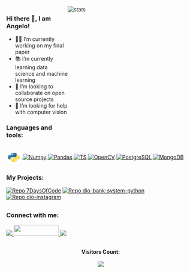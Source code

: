<img align="right" alt="stats" src="https://github-readme-stats-git-masterrstaa-rickstaa.vercel.app/api/top-langs/?username=Angelo-Magno&layout=compact&show_icons=true&theme=nightowl&locale=en&count_private=true&langs_count=8" width="340" height="340" />

### Hi there 👋, I am Angelo!

- 👨‍💻 I’m currently working on my final paper
- 📚 I’m currently learning data science and machine learning
- 👯 I’m looking to collaborate on open source projects
- 🤔 I’m looking for help with computer vision

### Languages and tools:
<div style="display: inline_block"><br>
  <a href="https://docs.python.org/3/" target="_blank">
    <img align="center" alt="Python" height="30" width="40" src="https://raw.githubusercontent.com/devicons/devicon/master/icons/python/python-original.svg">
  </a> 
  <a href="https://numpy.org/doc/stable/user/index.html" target="_blank">
    <img align="center" alt="Numpy" height="30" width="40" src="https://cdn.jsdelivr.net/gh/devicons/devicon/icons/numpy/numpy-original.svg">
  </a> 
  <a href="https://pandas.pydata.org/docs/user_guide/index.html" target="_blank">
    <img align="center" alt="Pandas" height="30" width="40" src="https://cdn.jsdelivr.net/gh/devicons/devicon/icons/pandas/pandas-original-wordmark.svg">
  </a> 
  <a href="https://www.tensorflow.org/tutorials" target="_blank">
    <img align="center" alt="TS" height="30" width="40" src="https://cdn.jsdelivr.net/gh/devicons/devicon/icons/tensorflow/tensorflow-original.svg">
  </a>
  <a href="https://docs.opencv.org/4.x/d9/df8/tutorial_root.html" target="_blank">
    <img align="center" alt="OpenCV" height="30" width="40" src="https://cdn.jsdelivr.net/gh/devicons/devicon/icons/opencv/opencv-original.svg">
  </a>
  <a href="https://www.postgresqltutorial.com/" target="_blank">
    <img align="center" alt="PostgreSQL" height="30" width="40" src="https://cdn.jsdelivr.net/gh/devicons/devicon/icons/postgresql/postgresql-original.svg">
  </a>
  <a href="https://www.mongodb.com/docs/manual/" target="_blank">
    <img align="center" alt="MongoDB" height="30" width="40" src="https://cdn.jsdelivr.net/gh/devicons/devicon/icons/mongodb/mongodb-plain-wordmark.svg">
  </a>
</div>

##

### My Projects:
[![Repo 7DaysOfCode](https://github-readme-stats.vercel.app/api/pin/?username=Angelo-Magno&repo=7DaysOfCode&bg_icons=true&theme=nightowl)](https://github.com/Angelo-Magno/7DaysOfCode)
[![Repo dio-bank-system-python](https://github-readme-stats.vercel.app/api/pin/?username=Angelo-Magno&repo=dio-bank-system-python&bg_icons=true&theme=nightowl)](https://github.com/Angelo-Magno/dio-bank-system-python)
[![Repo dio-instagram](https://github-readme-stats.vercel.app/api/pin/?username=Angelo-Magno&repo=dio-instagram&bg_icons=true&theme=nightowl)](https://github.com/Angelo-Magno/dio-instagram)

  
##

### Connect with me: 
<div> 
  <a href="https://www.linkedin.com/in/angelo-magno-12b25a71/" target="_blank">
    <img src="https://img.shields.io/badge/-LinkedIn-%230077B5?style=for-the-badge&logo=linkedin&logoColor=white" target="_blank">
  </a>
  <a href="https://www.beecrowd.com.br/judge/pt/profile/518775" target="_blank">
    <img height="29" width="120" src="https://beecrowd.io/wp-content/uploads/2021/08/beecrowd__roxoHorClean-small-PNG-1.png" target="_blank">
  </a>
  <a href="https://pt.duolingo.com/profile/angelo697515" target="_blank">
    <img src="https://img.shields.io/badge/Duolingo-58CC02?style=for-the-badge&logo=Duolingo&logoColor=white" target="_blank">
  </a> 
</div>

<div align="center">
  <br><p align="centre"><b>Visitors Count:</b></p>  
  <p align="center"><img align="center" src="https://profile-counter.glitch.me/{Angelo-Magno}/count.svg" /></p> 
<br></div>

